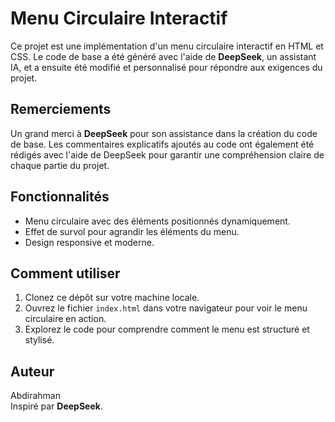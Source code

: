# Menu Circulaire Interactif

Ce projet est une implémentation d'un menu circulaire interactif en HTML et CSS. Le code de base a été généré avec l'aide de **DeepSeek**, un assistant IA, et a ensuite été modifié et personnalisé pour répondre aux exigences du projet.

## Remerciements
Un grand merci à **DeepSeek** pour son assistance dans la création du code de base. Les commentaires explicatifs ajoutés au code ont également été rédigés avec l'aide de DeepSeek pour garantir une compréhension claire de chaque partie du projet.

## Fonctionnalités
- Menu circulaire avec des éléments positionnés dynamiquement.
- Effet de survol pour agrandir les éléments du menu.
- Design responsive et moderne.

## Comment utiliser
1. Clonez ce dépôt sur votre machine locale.
2. Ouvrez le fichier `index.html` dans votre navigateur pour voir le menu circulaire en action.
3. Explorez le code pour comprendre comment le menu est structuré et stylisé.

## Auteur
Abdirahman  
Inspiré par **DeepSeek**.
